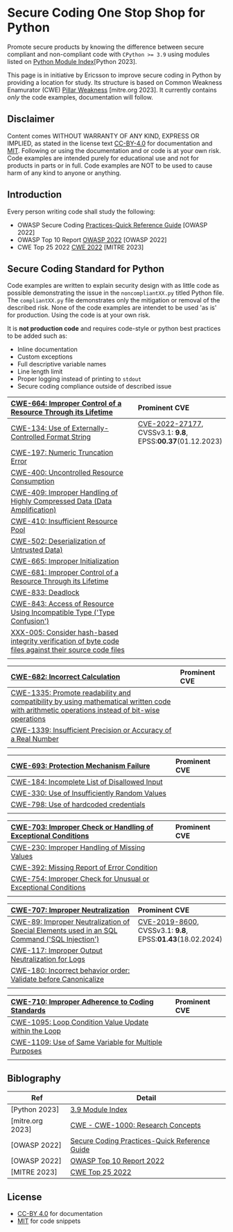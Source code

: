 # Secure Coding One Stop Shop for Python

Promote secure products by knowing the difference between secure compliant
and non-compliant code with `CPython >= 3.9` using modules listed on
[Python Module Index](https://docs.python.org/3.9/py-modindex.html)\[Python 2023].

This page is in initiative by Ericsson to improve secure coding in Python by providing a location for study. Its structure is based on
Common Weakness Enamurator (CWE) [Pillar Weakness](https://cwe.mitre.org/documents/glossary/#Pillar%20Weakness) [mitre.org 2023].
It currently contains *only* the code examples, documentation will follow.

## Disclaimer

Content comes WITHOUT WARRANTY OF ANY KIND, EXPRESS OR IMPLIED, as stated in the license text [CC-BY-4.0](LICENSE/CC-BY-4.0.txt) for documentation and [MIT](LICENSE/MIT.txt).
Following or using the documentation and or code is at your own risk. Code examples are intended purely for educational use and not for products in parts or in full.
Code examples are NOT to be used to cause harm of any kind to anyone or anything.

## Introduction

Every person writing code shall study the following:

* OWASP Secure Coding [Practices-Quick Reference Guide](https://owasp.org/www-project-secure-coding-practices-quick-reference-guide/) [OWASP 2022]
* OWASP Top 10 Report [OWASP 2022](https://owasp.org/www-project-top-ten/) [OWASP 2022]
* CWE Top 25 2022 [CWE 2022](https://cwe.mitre.org/top25/archive/2022/2022_cwe_top25.html) [MITRE 2023]

## Secure Coding Standard for Python

Code examples are written to explain security design with as little code as possible demonstrating the issue in the `noncompliantXX.py` titled Python file.
The `compliantXX.py` file demonstrates only the mitigation or removal of the described risk.
None of the code examples are intendet to be used 'as is' for production. Using the code is at your own risk.

It is **not production code** and requires code-style or python best practices to be added such as:

* Inline documentation
* Custom exceptions
* Full descriptive variable names
* Line length limit
* Proper logging instead of printing to `stdout`
* Secure coding compliance outside of described issue

|[CWE-664: Improper Control of a Resource Through its Lifetime](https://cwe.mitre.org/data/definitions/664.html)|Prominent CVE|
|:-----------------------------------------------------------------------------------------------------------------------------------------------|:----|
|[CWE-134: Use of Externally-Controlled Format String](CWE-664/CWE-134/.)|[CVE-2022-27177](https://www.cvedetails.com/cve/CVE-2022-27177/),<br/>CVSSv3.1: **9.8**,<br/>EPSS:**00.37**(01.12.2023)|
|[CWE-197: Numeric Truncation Error](CWE-664/CWE-197/.)||
|[CWE-400: Uncontrolled Resource Consumption](CWE-664/CWE-400/README.md)||
|[CWE-409: Improper Handling of Highly Compressed Data (Data Amplification)](CWE-664/CWE-409/.)||
|[CWE-410: Insufficient Resource Pool](CWE-664/CWE-410/.)||
|[CWE-502: Deserialization of Untrusted Data)](CWE-664/CWE-502/README.md)||
|[CWE-665: Improper Initialization](CWE-664/CWE-665/.)||
|[CWE-681: Improper Control of a Resource Through its Lifetime](CWE-664/CWE-681/.)||
|[CWE-833: Deadlock](CWE-664/CWE-833/README.md)||
|[CWE-843: Access of Resource Using Incompatible Type ('Type Confusion')](CWE-664/CWE-843/.)||
|[XXX-005: Consider hash-based integrity verification of byte code files against their source code files](CWE-664/XXX-005/.)||
|<img width=680>|<img width=140>|

|[CWE-682: Incorrect Calculation](https://cwe.mitre.org/data/definitions/682.html)|Prominent CVE|
|:---------------------------------------------------------------------------------------------------------------|:----|
|[CWE-1335: Promote readability and compatibility by using mathematical written code with arithmetic operations instead of bit-wise operations](CWE-682/CWE-1335/01/README.md)||
|[CWE-1339: Insufficient Precision or Accuracy of a Real Number](CWE-682/CWE-1339/.)                            ||
|<img width=680>|<img width=140>|

|[CWE-693: Protection Mechanism Failure](https://cwe.mitre.org/data/definitions/693.html)|Prominent CVE|
|:----------------------------------------------------------------|:----|
|[CWE-184: Incomplete List of Disallowed Input](CWE-693/CWE-184/.)||
|[CWE-330: Use of Insufficiently Random Values](CWE-693/CWE-330/.)||
|[CWE-798: Use of hardcoded credentials](CWE-693/CWE-798/.)||
|<img width=680>|<img width=140>|

|[CWE-703: Improper Check or Handling of Exceptional Conditions](https://cwe.mitre.org/data/definitions/703.html)|Prominent CVE|
|:----------------------------------------------------------------|:----|
|[CWE-230: Improper Handling of Missing Values](CWE-703/CWE-230/.)||
|[CWE-392: Missing Report of Error Condition](CWE-703/CWE-392/README.md)||
|[CWE-754: Improper Check for Unusual or Exceptional Conditions](CWE-703/CWE-754/.)||
|<img width=680>|<img width=140>|

|[CWE-707: Improper Neutralization](https://cwe.mitre.org/data/definitions/707.html)|Prominent CVE|
|:----------------------------------------------------------------|:----|
|[CWE-89: Improper Neutralization of Special Elements used in an SQL Command ('SQL Injection')](CWE-707/CWE-89/.)|[CVE-2019-8600](https://www.cvedetails.com/cve/CVE-2019-8600/),<br/>CVSSv3.1: **9.8**,<br/>EPSS:**01.43**(18.02.2024)|
|[CWE-117: Improper Output Neutralization for Logs](CWE-707/CWE-117/.)||
|[CWE-180: Incorrect behavior order: Validate before Canonicalize](CWE-707/CWE-180/.)||
|<img width=680>|<img width=140>|

|[CWE-710: Improper Adherence to Coding Standards](https://cwe.mitre.org/data/definitions/710.html)|Prominent CVE|
|:----------------------------------------------------------------|:----|
|[CWE-1095: Loop Condition Value Update within the Loop](CWE-710/CWE-1095/.)||
|[CWE-1109: Use of Same Variable for Multiple Purposes](CWE-710/CWE-1109/.)||
|<img width=680>|<img width=140>|

## Biblography

|Ref|Detail|
|-----|-----|
|[Python 2023]|[3.9 Module Index](https://docs.python.org/3.9/py-modindex.html)|
|[mitre.org 2023]|[CWE - CWE-1000: Research Concepts](https://cwe.mitre.org/data/definitions/1000.html)|
|[OWASP 2022]|[Secure Coding Practices-Quick Reference Guide](https://owasp.org/www-project-secure-coding-practices-quick-reference-guide/)|
|[OWASP 2022]|[OWASP Top 10 Report 2022](https://owasp.org/www-project-top-ten/)|
|[MITRE 2023]|[CWE Top 25 2022](https://cwe.mitre.org/top25/archive/2022/2022_cwe_top25.html)|

## License

* [CC-BY 4.0](LICENSE/CC-BY-4.0.txt) for documentation
* [MIT](LICENSE/MIT.txt) for code snippets
